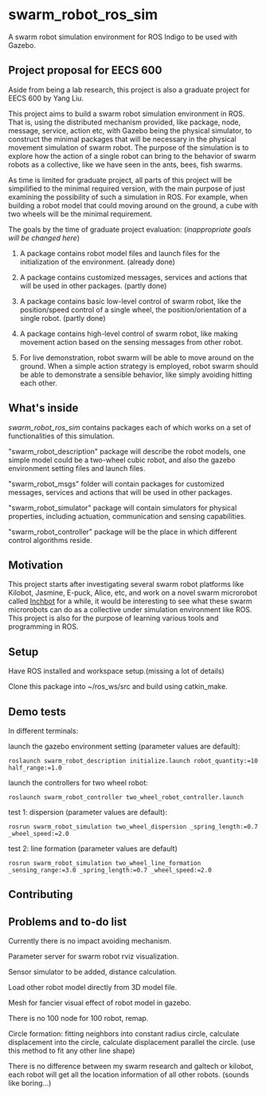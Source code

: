 # swarm_robot_ros_sim
A swarm robot simulation environment for ROS Indigo to be used with Gazebo.

## Project proposal for EECS 600
Aside from being a lab research, this project is also a graduate project for EECS 600 by Yang Liu.

This project aims to build a swarm robot simulation environment in ROS. That is, using the distributed mechanism provided, like package, node, message, service, action etc, with Gazebo being the physical simulator, to construct the minimal packages that will be necessary in the physical movement simulation of swarm robot. The purpose of the simulation is to explore how the action of a single robot can bring to the behavior of swarm robots as a collective, like we have seen in the ants, bees, fish swarms.

As time is limited for graduate project, all parts of this project will be simpilified to the minimal required version, with the main purpose of just examining the possibility of such a simulation in ROS. For example, when building a robot model that could moving around on the ground, a cube with two wheels will be the minimal requirement.

The goals by the time of graduate project evaluation: (*inappropriate goals will be changed here*)

1. A package contains robot model files and launch files for the initialization of the environment. (already done)

2. A package contains customized messages, services and actions that will be used in other packages. (partly done)

3. A package contains basic low-level control of swarm robot, like the position/speed control of a single wheel, the position/orientation of a single robot. (partly done)

4. A package contains high-level control of swarm robot, like making movement action based on the sensing messages from other robot.

5. For live demonstration, robot swarm will be able to move around on the ground. When a simple action strategy is employed, robot swarm should be able to demonstrate a sensible behavior, like simply avoiding hitting each other.

## What's inside
*swarm_robot_ros_sim* contains packages each of which works on a set of functionalities of this simulation.

"swarm_robot_description" package will describe the robot models, one simple model could be a two-wheel cubic robot, and also the gazebo environment setting files and launch files.

"swarm_robot_msgs" folder will contain packages for customized messages, services and actions that will be used in other packages.

"swarm_robot_simulator" package will contain simulators for physical properties, including actuation, communication and sensing capabilities.

"swarm_robot_controller" package will be the place in which different control algorithms reside.

## Motivation
This project starts after investigating several swarm robot platforms like Kilobot, Jasmine, E-puck, Alice, etc, and work on a novel swarm microrobot called [Inchbot](http://www.case.edu/mae/robotics/#modular) for a while, it would be interesting to see what these swarm microrobots can do as a collective under simulation environment like ROS. This project is also for the purpose of learning various tools and programming in ROS.

## Setup
Have ROS installed and workspace setup.(missing a lot of details)

Clone this package into ~/ros_ws/src and build using catkin_make.

## Demo tests
In different terminals:

launch the gazebo environment setting (parameter values are default):
```
roslaunch swarm_robot_description initialize.launch robot_quantity:=10 half_range:=1.0
```
launch the controllers for two wheel robot:
```
roslaunch swarm_robot_controller two_wheel_robot_controller.launch
```
test 1: dispersion (parameter values are default):
```
rosrun swarm_robot_simulation two_wheel_dispersion _spring_length:=0.7 _wheel_speed:=2.0
```
test 2: line formation (parameter values are default)
```
rosrun swarm_robot_simulation two_wheel_line_formation _sensing_range:=3.0 _spring_length:=0.7 _wheel_speed:=2.0
```

## Contributing

## Problems and to-do list
Currently there is no impact avoiding mechanism.

Parameter server for swarm robot rviz visualization.

Sensor simulator to be added, distance calculation.

Load other robot model directly from 3D model file.

Mesh for fancier visual effect of robot model in gazebo.

There is no 100 node for 100 robot, remap.

Circle formation: fitting neighbors into constant radius circle, calculate displacement into the circle, calculate displacement parallel the circle. (use this method to fit any other line shape)

There is no difference between my swarm research and galtech or kilobot, each robot will get all the location information of all other robots. (sounds like boring...)

